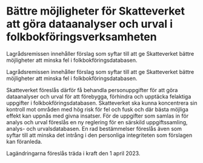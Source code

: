 # Bättre möjligheter för Skatteverket att göra dataanalyser och urval i folkbokföringsverksamheten

Lagrådsremissen innehåller förslag som syftar till att ge Skatteverket bättre möjligheter att minska fel i folkbokföringsdatabasen.

Lagrådsremissen innehåller förslag som syftar till att ge Skatteverket bättre möjligheter att minska fel i folkbokföringsdatabasen.

Skatteverket föreslås därför få behandla personuppgifter för att göra dataanalyser och urval för att förebygga, förhindra och upptäcka felaktiga uppgifter i folkbokföringsdatabasen. Skatteverket ska kunna koncentrera sin kontroll mot områden med hög risk för fel och fusk och där bästa möjliga effekt kan uppnås med givna insatser. För de uppgifter som samlas in för analys och urval föreslås en ny reglering för en särskild uppgiftssamling, analys- och urvalsdatabasen. En rad bestämmelser föreslås även som syftar till att minska det intrång i den personliga integriteten som förslagen kan föranleda.

Lagändringarna föreslås träda i kraft den 1 april 2023.
